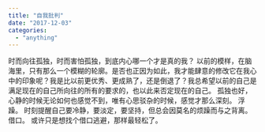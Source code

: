 ```yaml
---
title: "自我批判"
date: "2017-12-03"
categories: 
  - "anything"
---
```


时而向往孤独，时而害怕孤独，到底内心哪一个才是真的我？ 以前的模样，在脑海里，只有那么一个模糊的轮廓。是否也正因为如此，我才能肆意的修改它在我心中的印象呢？我是比以前更优秀、更成熟了，还是倒退了？我总希望以前的自己是满足现在的自己所向往的所有的要求的，也以此来否定现在的自己。 孤独也好，心静的时候无论如何也感觉不到，唯有心思驳杂的时候，感觉才那么深刻。 浮躁。 时刻提醒自己要冷静，要淡定，要坚持，但总会因莫名的烦躁而与之背离。 借口。 或许只是想找个借口逃避，那样最轻松了。
